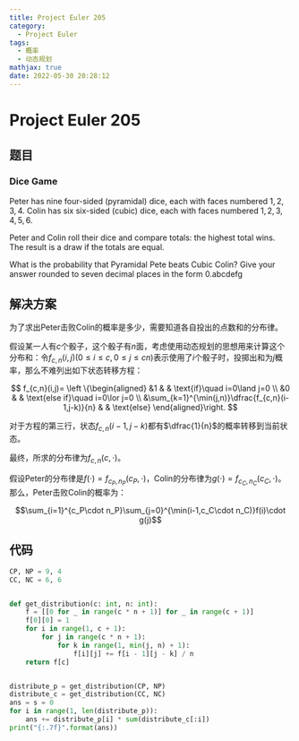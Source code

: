 ```yaml
---
title: Project Euler 205
category:
  - Project Euler
tags:
  - 概率
  - 动态规划
mathjax: true
date: 2022-05-30 20:28:12
---
```


<escape><!-- more --></escape>

# Project Euler 205

## 题目

### Dice Game

Peter has nine four-sided (pyramidal) dice, each with faces numbered $1, 2, 3, 4$.
Colin has six six-sided (cubic) dice, each with faces numbered $1, 2, 3, 4, 5, 6$.

Peter and Colin roll their dice and compare totals: the highest total wins. The result is a draw if the totals are equal.

What is the probability that Pyramidal Pete beats Cubic Colin? Give your answer rounded to seven decimal places in the form 0.abcdefg

## 解决方案

为了求出Peter击败Colin的概率是多少，需要知道各自投出的点数和的分布律。

假设某一人有$c$个骰子，这个骰子有$n$面，考虑使用动态规划的思想用来计算这个分布和：令$f_{c,n}(i,j)(0\le i\le c,0\le j\le cn)$表示使用了$i$个骰子时，投掷出和为$j$概率，那么不难列出如下状态转移方程：

$$
f_{c,n}(i,j)=
\left \{\begin{aligned}
  &1  & & \text{if}\quad i=0\land j=0 \\
  &0 & & \text{else if}\quad i=0\lor j=0 \\
  &\sum_{k=1}^{\min(j,n)}\dfrac{f_{c,n}(i-1,j-k)}{n} & & \text{else}
\end{aligned}\right.
$$

对于方程的第三行，状态$f_{c,n}(i-1,j-k)$都有$\dfrac{1}{n}$的概率转移到当前状态。

最终，所求的分布律为$f_{c,n}(c,\cdot)$。

假设Peter的分布律是$f(\cdot)=f_{c_P,n_P}(c_P,\cdot)$，Colin的分布律为$g(\cdot)=f_{c_C,n_C}(c_C,\cdot)$。那么，Peter击败Colin的概率为：

$$\sum_{i=1}^{c_P\cdot n_P}\sum_{j=0}^{\min(i-1,c_C\cdot n_C)}f(i)\cdot g(j)$$

## 代码

```py
CP, NP = 9, 4
CC, NC = 6, 6


def get_distribution(c: int, n: int):
    f = [[0 for _ in range(c * n + 1)] for _ in range(c + 1)]
    f[0][0] = 1
    for i in range(1, c + 1):
        for j in range(c * n + 1):
            for k in range(1, min(j, n) + 1):
                f[i][j] += f[i - 1][j - k] / n
    return f[c]


distribute_p = get_distribution(CP, NP)
distribute_c = get_distribution(CC, NC)
ans = s = 0
for i in range(1, len(distribute_p)):
    ans += distribute_p[i] * sum(distribute_c[:i])
print("{:.7f}".format(ans))

```
